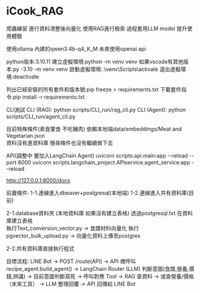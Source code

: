 # iCook_RAG
爬蟲練習   進行資料清整後向量化   使用RAG進行檢索   過程套用LLM model 提升使用體驗

使用ollama 內建的qwen3:4b-q4_K_M
未來使用openai api

python版本:3.10.11
建立虛擬環境:python -m venv venv
如果vscode有其他版本:py -3.10 -m venv venv
啟動虛擬環境:.\venv\Scripts\activate
退出虛擬環境:deactivate


列出已經安裝的所有套件和版本號:pip freeze > requirements.txt
下載套件指令:pip install -r requirements.txt 

CLI測試
CLI (RAG): python scripts/CLI_run/rag_cli.py
CLI (Agent): python scripts/CLI_run/agent_cli.py

目前特殊條件(素食葷食 不吃豬肉)  依賴本地端data/embeddings/Meat and Vegetarian.json   
資料沒有進資料庫  搜尋條件也沒有繼續做下去

API(調整中  要加入LangChain Agent)
uvicorn scripts.api.main:app --reload --port 8000
uvicorn scripts.langchain_project.APIservice.agent_service:app --reload

http://127.0.0.1:8000/docs


前置條件:
1-1.連線進入dbeaver+postgresql(本地端)
1-2.連線進入共有資料庫(目前)

2-1.database資料夾 (本地資料庫  如果沒有建立表格)
透過postgresql.txt 在資料庫建立表格  
執行Text_conversion_vector.py  -> 食譜材料向量化
執行pgvector_bulk_upload.py -> 向量化資料上傳至postgres

2-2.共有資料庫直接執行程式


目標流程:
LINE Bot → POST /route(API)
   → API 裡呼叫 recipe_agent.build_agent()
      → LangChain Router (LLM) 判斷意圖(食譜,營養,價錢,辨識)  -> 目前意圖判斷寫死
         → 呼叫對應 Tool
            → RAG 查資料
            → 或查營養/價格（未來工具）
         → LLM 整理回覆
   → API 回傳給 LINE Bot
